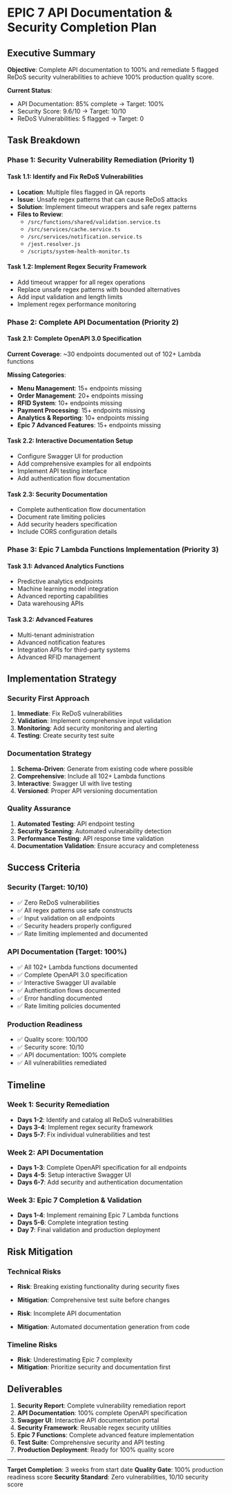 # EPIC 7 API Documentation & Security Completion Plan

## Executive Summary

**Objective**: Complete API documentation to 100% and remediate 5 flagged ReDoS security vulnerabilities to achieve 100% production quality score.

**Current Status**:

- API Documentation: 85% complete → Target: 100%
- Security Score: 9.6/10 → Target: 10/10
- ReDoS Vulnerabilities: 5 flagged → Target: 0

## Task Breakdown

### Phase 1: Security Vulnerability Remediation (Priority 1)

#### Task 1.1: Identify and Fix ReDoS Vulnerabilities

- **Location**: Multiple files flagged in QA reports
- **Issue**: Unsafe regex patterns that can cause ReDoS attacks
- **Solution**: Implement timeout wrappers and safe regex patterns
- **Files to Review**:
  - `/src/functions/shared/validation.service.ts`
  - `/src/services/cache.service.ts`
  - `/src/services/notification.service.ts`
  - `/jest.resolver.js`
  - `/scripts/system-health-monitor.ts`

#### Task 1.2: Implement Regex Security Framework

- Add timeout wrapper for all regex operations
- Replace unsafe regex patterns with bounded alternatives
- Add input validation and length limits
- Implement regex performance monitoring

### Phase 2: Complete API Documentation (Priority 2)

#### Task 2.1: Complete OpenAPI 3.0 Specification

**Current Coverage**: ~30 endpoints documented out of 102+ Lambda functions

**Missing Categories**:

- **Menu Management**: 15+ endpoints missing
- **Order Management**: 20+ endpoints missing
- **RFID System**: 10+ endpoints missing
- **Payment Processing**: 15+ endpoints missing
- **Analytics & Reporting**: 10+ endpoints missing
- **Epic 7 Advanced Features**: 15+ endpoints missing

#### Task 2.2: Interactive Documentation Setup

- Configure Swagger UI for production
- Add comprehensive examples for all endpoints
- Implement API testing interface
- Add authentication flow documentation

#### Task 2.3: Security Documentation

- Complete authentication flow documentation
- Document rate limiting policies
- Add security headers specification
- Include CORS configuration details

### Phase 3: Epic 7 Lambda Functions Implementation (Priority 3)

#### Task 3.1: Advanced Analytics Functions

- Predictive analytics endpoints
- Machine learning model integration
- Advanced reporting capabilities
- Data warehousing APIs

#### Task 3.2: Advanced Features

- Multi-tenant administration
- Advanced notification features
- Integration APIs for third-party systems
- Advanced RFID management

## Implementation Strategy

### Security First Approach

1. **Immediate**: Fix ReDoS vulnerabilities
2. **Validation**: Implement comprehensive input validation
3. **Monitoring**: Add security monitoring and alerting
4. **Testing**: Create security test suite

### Documentation Strategy

1. **Schema-Driven**: Generate from existing code where possible
2. **Comprehensive**: Include all 102+ Lambda functions
3. **Interactive**: Swagger UI with live testing
4. **Versioned**: Proper API versioning documentation

### Quality Assurance

1. **Automated Testing**: API endpoint testing
2. **Security Scanning**: Automated vulnerability detection
3. **Performance Testing**: API response time validation
4. **Documentation Validation**: Ensure accuracy and completeness

## Success Criteria

### Security (Target: 10/10)

- ✅ Zero ReDoS vulnerabilities
- ✅ All regex patterns use safe constructs
- ✅ Input validation on all endpoints
- ✅ Security headers properly configured
- ✅ Rate limiting implemented and documented

### API Documentation (Target: 100%)

- ✅ All 102+ Lambda functions documented
- ✅ Complete OpenAPI 3.0 specification
- ✅ Interactive Swagger UI available
- ✅ Authentication flows documented
- ✅ Error handling documented
- ✅ Rate limiting policies documented

### Production Readiness

- ✅ Quality score: 100/100
- ✅ Security score: 10/10
- ✅ API documentation: 100% complete
- ✅ All vulnerabilities remediated

## Timeline

### Week 1: Security Remediation

- **Days 1-2**: Identify and catalog all ReDoS vulnerabilities
- **Days 3-4**: Implement regex security framework
- **Days 5-7**: Fix individual vulnerabilities and test

### Week 2: API Documentation

- **Days 1-3**: Complete OpenAPI specification for all endpoints
- **Days 4-5**: Setup interactive Swagger UI
- **Days 6-7**: Add security and authentication documentation

### Week 3: Epic 7 Completion & Validation

- **Days 1-4**: Implement remaining Epic 7 Lambda functions
- **Days 5-6**: Complete integration testing
- **Day 7**: Final validation and production deployment

## Risk Mitigation

### Technical Risks

- **Risk**: Breaking existing functionality during security fixes
- **Mitigation**: Comprehensive test suite before changes

- **Risk**: Incomplete API documentation
- **Mitigation**: Automated documentation generation from code

### Timeline Risks

- **Risk**: Underestimating Epic 7 complexity
- **Mitigation**: Prioritize security and documentation first

## Deliverables

1. **Security Report**: Complete vulnerability remediation report
2. **API Documentation**: 100% complete OpenAPI specification
3. **Swagger UI**: Interactive API documentation portal
4. **Security Framework**: Reusable regex security utilities
5. **Epic 7 Functions**: Complete advanced feature implementation
6. **Test Suite**: Comprehensive security and API testing
7. **Production Deployment**: Ready for 100% quality score

---

**Target Completion**: 3 weeks from start date
**Quality Gate**: 100% production readiness score
**Security Standard**: Zero vulnerabilities, 10/10 security score

